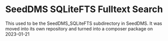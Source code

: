 SeedDMS SQLiteFTS Fulltext Search
=================================

This used to be the SeedDMS_SQLiteFTS subdirectory in SeedDMS. It was moved into
its own repository and turned into a composer package on 2023-01-21
